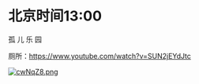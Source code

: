 # 北京时间13:00

孤 儿 乐 园

厕所：https://www.youtube.com/watch?v=SUN2jEYdJtc

[![cwNqZ8.png](https://z3.ax1x.com/2021/04/11/cwNqZ8.png)](https://imgtu.com/i/cwNqZ8)
